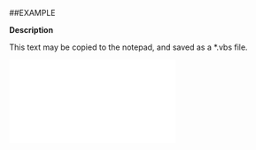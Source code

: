 

##EXAMPLE

**Description**

This text may be copied to the notepad, and saved as a *.vbs file.

![](../../Examples/vbs/ClientScript.OnCurrentDocumentIdentityChanged.vbs.txt)





